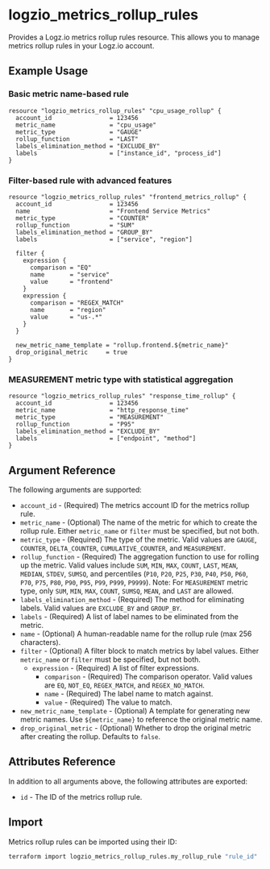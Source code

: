 # logzio_metrics_rollup_rules

Provides a Logz.io metrics rollup rules resource. This allows you to manage metrics rollup rules in your Logz.io account.

## Example Usage

### Basic metric name-based rule

```hcl
resource "logzio_metrics_rollup_rules" "cpu_usage_rollup" {
  account_id                = 123456
  metric_name               = "cpu_usage"
  metric_type               = "GAUGE"
  rollup_function           = "LAST"
  labels_elimination_method = "EXCLUDE_BY"
  labels                    = ["instance_id", "process_id"]
}
```

### Filter-based rule with advanced features

```hcl
resource "logzio_metrics_rollup_rules" "frontend_metrics_rollup" {
  account_id                = 123456
  name                      = "Frontend Service Metrics"
  metric_type               = "COUNTER"
  rollup_function           = "SUM"
  labels_elimination_method = "GROUP_BY"
  labels                    = ["service", "region"]
  
  filter {
    expression {
      comparison = "EQ"
      name       = "service"
      value      = "frontend"
    }
    expression {
      comparison = "REGEX_MATCH"
      name       = "region"
      value      = "us-.*"
    }
  }
  
  new_metric_name_template = "rollup.frontend.${metric_name}"
  drop_original_metric     = true
}
```

### MEASUREMENT metric type with statistical aggregation

```hcl
resource "logzio_metrics_rollup_rules" "response_time_rollup" {
  account_id                = 123456
  metric_name               = "http_response_time"
  metric_type               = "MEASUREMENT"
  rollup_function           = "P95"
  labels_elimination_method = "EXCLUDE_BY"
  labels                    = ["endpoint", "method"]
}
```

## Argument Reference

The following arguments are supported:

* `account_id` - (Required) The metrics account ID for the metrics rollup rule.
* `metric_name` - (Optional) The name of the metric for which to create the rollup rule. Either `metric_name` or `filter` must be specified, but not both.
* `metric_type` - (Required) The type of the metric. Valid values are `GAUGE`, `COUNTER`, `DELTA_COUNTER`, `CUMULATIVE_COUNTER`, and `MEASUREMENT`.
* `rollup_function` - (Required) The aggregation function to use for rolling up the metric. Valid values include `SUM`, `MIN`, `MAX`, `COUNT`, `LAST`, `MEAN`, `MEDIAN`, `STDEV`, `SUMSQ`, and percentiles (`P10`, `P20`, `P25`, `P30`, `P40`, `P50`, `P60`, `P70`, `P75`, `P80`, `P90`, `P95`, `P99`, `P999`, `P9999`). Note: For `MEASUREMENT` metric type, only `SUM`, `MIN`, `MAX`, `COUNT`, `SUMSQ`, `MEAN`, and `LAST` are allowed.
* `labels_elimination_method` - (Required) The method for eliminating labels. Valid values are `EXCLUDE_BY` and `GROUP_BY`.
* `labels` - (Required) A list of label names to be eliminated from the metric.
* `name` - (Optional) A human-readable name for the rollup rule (max 256 characters).
* `filter` - (Optional) A filter block to match metrics by label values. Either `metric_name` or `filter` must be specified, but not both.
  * `expression` - (Required) A list of filter expressions.
    * `comparison` - (Required) The comparison operator. Valid values are `EQ`, `NOT_EQ`, `REGEX_MATCH`, and `REGEX_NO_MATCH`.
    * `name` - (Required) The label name to match against.
    * `value` - (Required) The value to match.
* `new_metric_name_template` - (Optional) A template for generating new metric names. Use `${metric_name}` to reference the original metric name.
* `drop_original_metric` - (Optional) Whether to drop the original metric after creating the rollup. Defaults to `false`.

## Attributes Reference

In addition to all arguments above, the following attributes are exported:

* `id` - The ID of the metrics rollup rule.

## Import

Metrics rollup rules can be imported using their ID:

```bash
terraform import logzio_metrics_rollup_rules.my_rollup_rule "rule_id"
``` 